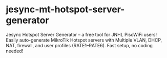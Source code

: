 # jesync-mt-hotspot-server-generator
Jesync Hotspot Server Generator – a free tool for JNHL PisoWiFi users! Easily auto-generate MikroTik Hotspot servers with Multiple VLAN, DHCP, NAT, firewall, and user profiles (RATE1–RATE6). Fast setup, no coding needed!
